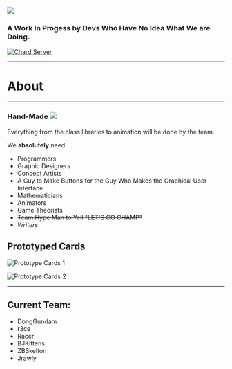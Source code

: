 ![](https://docs.google.com/drawings/d/e/2PACX-1vRdi5OTdEpOXk6w-jRzViC1hIeFSW-7BZ2C87ahU4XWQJN_T7c-TtgmZCatfmHln2uI4zTVDMC_NcBh/pub?w=307&h=107)

### A Work In Progess by Devs Who Have No Idea What We are Doing.

[![Chard Server](https://docs.google.com/drawings/d/e/2PACX-1vQ08FcVMrrvFzMyhryrFC8KSC44Ebtpx8k_nhdqpKXReJXqr6DGLOjtv9GesBObyMIc2Q_hGvyg5SG-/pub?w=326&h=114)](https://discord.gg/wdpZCRw) 

---

# About

---

### Hand-Made ![](https://docs.google.com/drawings/d/e/2PACX-1vSbQuf4syuvDRSucI15IMcUP-VoPRBcuH8zEZNxRBDglmCAbyMCtbN3I6_28gK8-rkE-hKfsz3P-oz9/pub?w=50&h=50)

Everything from the class libraries to animation will be done by the team.

We __absolutely__ need 

- Programmers
- Graphic Designers
- Concept Artists
- A Guy to Make Buttons for the Guy Who Makes the Graphical User Interface 
- Mathematicians
- Animators
- Game Theorists
- ~~Team Hype Man to Yell "LET'S GO CHAMP"~~
- *Writers*

## Prototyped Cards

![Prototype Cards 1](https://docs.google.com/drawings/d/e/2PACX-1vRNZsbN2Ev4ZqPi_J2PKVV5JPQ18q_qVFdOoPvaJIhY3g19vfLWx5LVa6f_zhdJeb3Zhk7jN53yxVtE/pub?w=649&h=307)

![Prototype Cards 2](https://docs.google.com/drawings/d/e/2PACX-1vRIsKlxMk8B6p1f-ThjlZuTmtrKicYT4vwDCbdVuzPMklVn1W51ovD6vz3e7MS732X_5LAywadLktP1/pub?w=649&h=307)

---

## Current Team:
- DongGundam
- r3ce
- Racer
- BJKittens
- ZBSkelton
- Jrawly
